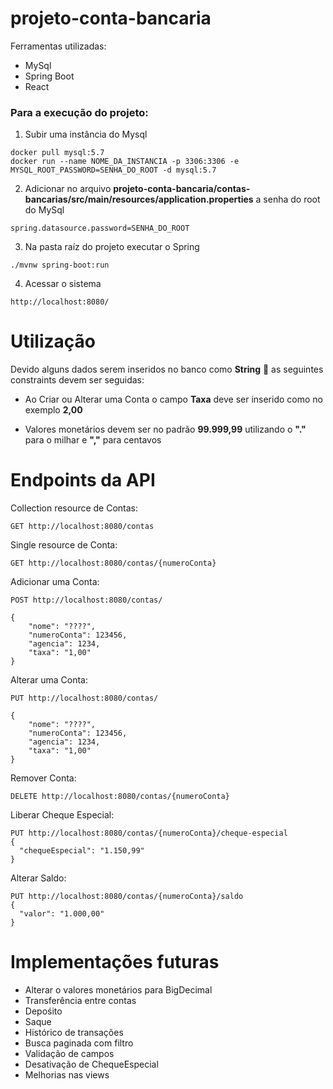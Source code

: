 # projeto-conta-bancaria

Ferramentas utilizadas:
- MySql
- Spring Boot
- React

### Para a execução do projeto:
1. Subir uma instância do Mysql
```
docker pull mysql:5.7
docker run --name NOME_DA_INSTANCIA -p 3306:3306 -e MYSQL_ROOT_PASSWORD=SENHA_DO_ROOT -d mysql:5.7
```

2. Adicionar no arquivo **projeto-conta-bancaria/contas-bancarias/src/main/resources/application.properties** a senha do root do MySql
```
spring.datasource.password=SENHA_DO_ROOT
```

3. Na pasta raíz do projeto executar o Spring
```
./mvnw spring-boot:run
```

4. Acessar o sistema
```
http://localhost:8080/
```
# Utilização
Devido alguns dados serem inseridos no banco como **String** :eyes: as seguintes constraints devem ser seguidas:

- Ao Criar ou Alterar uma Conta o campo **Taxa** deve ser inserido como no exemplo **2,00**

- Valores monetários devem ser no padrão **99.999,99** utilizando o **"."** para o milhar e **","** para centavos

# Endpoints da API

Collection resource de Contas:
```
GET http://localhost:8080/contas
```
Single resource de Conta:
```
GET http://localhost:8080/contas/{numeroConta}
```
Adicionar uma Conta:
```
POST http://localhost:8080/contas/

{
    "nome": "????",
    "numeroConta": 123456,
    "agencia": 1234,
    "taxa": "1,00"
}

```
Alterar uma Conta:
```
PUT http://localhost:8080/contas/

{
    "nome": "????",
    "numeroConta": 123456,
    "agencia": 1234,
    "taxa": "1,00"
}
```
Remover Conta:
```
DELETE http://localhost:8080/contas/{numeroConta}
```
Liberar Cheque Especial:
```
PUT http://localhost:8080/contas/{numeroConta}/cheque-especial
{
  "chequeEspecial": "1.150,99"
}
```
Alterar Saldo:
```
PUT http://localhost:8080/contas/{numeroConta}/saldo
{
  "valor": "1.000,00"
}
```

# Implementações futuras
- Alterar o valores monetários para BigDecimal
- Transferência entre contas
- Depośito
- Saque
- Histórico de transações
- Busca paginada com filtro
- Validação de campos
- Desativação de ChequeEspecial
- Melhorias nas views
